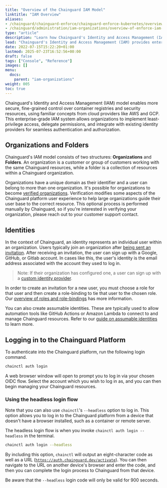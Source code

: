 ```yaml
---
title: "Overview of the Chainguard IAM Model"
linktitle: "IAM Overview"
aliases:
- /chainguard/chainguard-enforce/chainguard-enforce-kubernetes/overview-of-enforce-iam-model/
- /chainguard/administration/iam-organizations/overview-of-enforce-iam-model/
type: "article"
description: "Learn how Chainguard's Identity and Access Management (IAM) model works with organizations, folders, and role-based access control for more secure resource management"
lead: "Chainguard's Identity and Access Management (IAM) provides enterprise-grade access control for container registries and security resources through organizations, folders, and fine-grained permissions."
date: 2022-07-15T15:22:20+01:00
lastmod: 2025-07-23T16:52:56+00:00
draft: false
tags: ["Console", "Reference"]
images: []
menu:
  docs:
    parent: "iam-organizations"
weight: 005
toc: true
---
```


Chainguard's Identity and Access Management (IAM) model enables more secure, fine-grained control over container registries and security resources, using familiar concepts from cloud providers like AWS and GCP. This enterprise-grade IAM system allows organizations to implement least-privilege access, delegate permissions, and integrate with existing identity providers for seamless authentication and authorization.

## Organizations and Folders

Chainguard's IAM model consists of two structures: **Organizations** and **Folders**. An organization is a customer or group of customers working with the same Chainguard resources, while a folder is a collection of resources within a Chainguard organization.

Organizations have a unique domain as their identifier and a user can belong to more than one organization. It's possible for organizations to become [verified organizations](/chainguard/administration/iam-organizations/verified-orgs/). Verification modifies some aspects of the Chainguard platform user experience to help large organizations guide their user base to the correct resource. This optional process is performed manually by Chainguard, so if you're interested in verifying your organization, please reach out to your customer support contact. 

## Identities

In the context of Chainguard, an identity represents an individual user within an organization. Users typically join an organization after [being sent an invitation](https://edu.chainguard.dev/chainguard/administration/iam-organizations/how-to-manage-iam-organizations-in-chainguard/#inviting-others-to-an-organization). After receiving an invitation, the user can sign up with a Google, GitHub, or Gitlab account. In cases like this, the user's identity is the email address associated with the account they used to log in. 

> Note: If their organization has configured one, a user can sign up with a [custom identity provider](/chainguard/administration/custom-idps/custom-idps/).

In order to create an invitation for a new user, you must choose a role for that user and then create a role-binding to tie that user to the chosen role. Our [overview of roles and role-bindings](/chainguard/administration/iam-organizations/roles-role-bindings/) has more information.

You can also create assumable identities. These are typically used to allow automation tools like GitHub Actions or Amazon Lambda to connect to and manage Chainguard resources. Refer to our [guide on assumable identities](/chainguard/administration/iam-organizations/assumable-ids/) to learn more.


## Logging in to the Chainguard Platform

To authenticate into the Chainguard platform, run the following login command.

```sh
chainctl auth login
```

A web browser window will open to prompt you to log in via your chosen OIDC flow. Select the account which you wish to log in as, and you can then begin managing your Chainguard resources.

### Using the headless login flow

Note that you can also use `chainctl`'s `--headless` option to log in. This option allows you to log in to the Chainguard platform from a device that doesn't have a browser installed, such as a container or remote server.

The headless login flow is when you invoke `chainctl auth login --headless` in the terminal. 

```sh
chainctl auth login --headless
```

By including this option, `chainctl` will output an eight-character code as well as a URL ([`https://auth.chainguard.dev/activate`](https://auth.chainguard.dev/activate)). You can then navigate to the URL on another device's browser and enter the code, and then you can complete the login process to Chainguard from that device.

Be aware that the `--headless` login code will only be valid for 900 seconds. 

